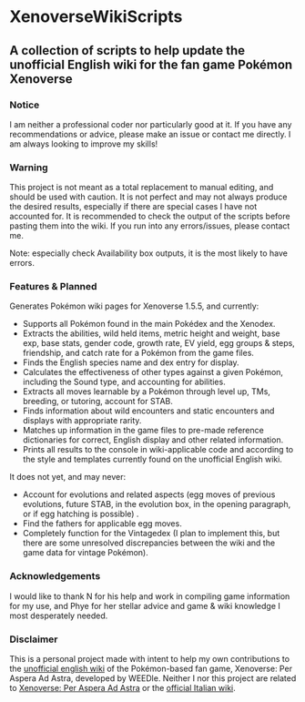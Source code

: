 # XenoverseWikiScripts
## A collection of scripts to help update the unofficial English wiki for the fan game Pokémon Xenoverse

### Notice
I am neither a professional coder nor particularly good at it. If you have any recommendations or advice, please make an issue or contact me directly. I am always looking to improve my skills!

### Warning
This project is not meant as a total replacement to manual editing, and should be used with caution. It is not perfect and may not always produce the desired results, especially if there are special cases I have not accounted for. It is recommended to check the output of the scripts before pasting them into the wiki. If you run into any errors/issues, please contact me.

Note: especially check Availability box outputs, it is the most likely to have errors.
### Features & Planned
Generates Pokémon wiki pages for Xenoverse 1.5.5, and currently:
- Supports all Pokémon found in the main Pokédex and the Xenodex.
- Extracts the abilities, wild held items, metric height and weight, base exp, base stats, gender code, growth rate, EV yield, egg groups & steps, friendship, and catch rate for a Pokémon from the game files.
- Finds the English species name and dex entry for display.
- Calculates the effectiveness of other types against a given Pokémon, including the Sound type, and accounting for abilities.
- Extracts all moves learnable by a Pokémon through level up, TMs, breeding, or tutoring, account for STAB.
- Finds information about wild encounters and static encounters and displays with appropriate rarity.
- Matches up information in the game files to pre-made reference dictionaries for correct, English display and other related information.
- Prints all results to the console in wiki-applicable code and according to the style and templates currently found on the unofficial English wiki.

It does not yet, and may never:
- Account for evolutions and related aspects (egg moves of previous evolutions, future STAB, in the evolution box, in the opening paragraph, or if egg hatching is possible) .
- Find the fathers for applicable egg moves.
- Completely function for the Vintagedex (I plan to implement this, but there are some unresolved discrepancies between the wiki and the game data for vintage Pokémon).

### Acknowledgements
I would like to thank N for his help and work in compiling game information for my use, and Phye for her stellar advice and game & wiki knowledge I most desperately needed.


### Disclaimer
This is a personal project made with intent to help my own contributions to the [unofficial english wiki](https://pokemon-xenoverse.fandom.com/wiki/Pok%C3%A9mon) of the Pokémon-based fan game, Xenoverse: Per Aspera Ad Astra, developed by WEEDle. Neither I nor this project are related to [Xenoverse: Per Aspera Ad Astra](https://www.weedleteam.com/wp/) or the [official Italian wiki](https://xenoverse-per-aspera-ad-astra.fandom.com/it/wiki/Xenoverse:_Per_Aspera_Ad_Astra_Wiki).
